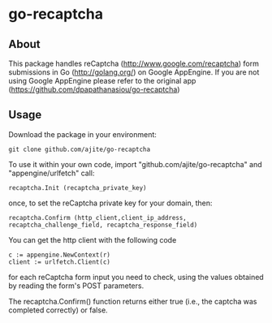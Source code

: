 go-recaptcha
============

About
-----

This package handles reCaptcha (http://www.google.com/recaptcha) form submissions in Go (http://golang.org/) on Google AppEngine.
If you are not using Google AppEngine please refer to the original app (https://github.com/dpapathanasiou/go-recaptcha)

Usage
-----

Download the package in your environment:

```
git clone github.com/ajite/go-recaptcha
```

To use it within your own code, import "github.com/ajite/go-recaptcha" and "appengine/urlfetch" call:

```
recaptcha.Init (recaptcha_private_key)
```

once, to set the reCaptcha private key for your domain, then:

```
recaptcha.Confirm (http_client,client_ip_address, recaptcha_challenge_field, recaptcha_response_field)
```

You can get the http client with the following code

```
c := appengine.NewContext(r)
client := urlfetch.Client(c)
```

for each reCaptcha form input you need to check, using the values obtained by reading the form's POST parameters.

The recaptcha.Confirm() function returns either true (i.e., the captcha was completed correctly) or false.


